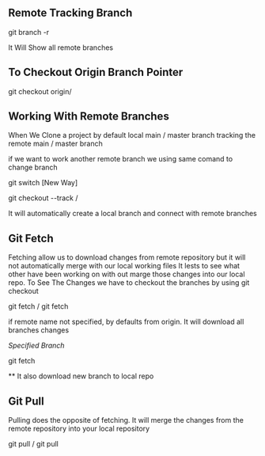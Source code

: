 ## Remote Tracking Branch

git branch -r

It Will Show all remote branches


## To Checkout Origin Branch Pointer

git checkout origin/<branch name>


## Working With Remote Branches
When We Clone a project by default local main / master branch tracking the remote main / master branch

if we want to work another remote branch we using same comand to change branch 

git switch <remote branch name> [New Way]

git checkout --track <remote name>/<branch name>

It will automatically create a local branch and connect with remote branches


## Git Fetch
Fetching allow us to download changes from remote repository but it will not automatically merge with our local working files
It lests to see what other have been working on with out marge those changes into our local repo. To See The Changes we have to 
checkout the branches by using   git checkout <branch name>

git fetch <remote name> / git fetch  

if remote name not specified, by defaults from origin. It will download all branches changes

*Specified Branch*

git fetch <remote name> <branch name>

** It also download new branch to local repo


## Git Pull
Pulling does the opposite of fetching. It will merge the changes from the remote repository into your local repository

git pull <remote name> <branch name>  / git pull